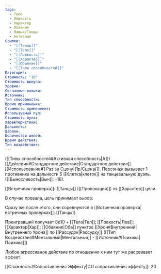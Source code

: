 ```yaml
---
tags:
  - Тело
  - Ловкость
  - Характер
  - Обаяние
  - Навык/Танцы
  - Активная
Ссылки:
  - "[[Танцы]]"
  - "[[Тело]]"
  - "[[Ловкость]]"
  - "[[Характер]]"
  - "[[Обаяние]]"
  - "[[Типы способностей]]"
Категория: 
Стоимость: "30"
Стоимость выкупа:
Уровни:
Связанные навыки:
Источник:
Тип способности:
Время применения:
Стоимость применения:
Используемый пул:
Стоимость пула:
Характеристики:
Дальность:
Шаблон:
Количество целей:
Время действия:
Тип воздействия:
---
```

([[Типы способностей#Активная способность|А]]) [[Действия#Стандартное действие|Стандартное действие]]. [[Использование#1 Раз за Сцену|(1р/Сцена)]]. Персонаж вызывает 1 противника на дальности 5 [[Клетка|клеток]] на танцевальную дуэль. ([[Выносливость|Вын]]: -18).

[[Встречная проверка]]: [[Танцы]] ([[Провокация]]) vs [[Характер]] цели.

В случае провала, цель принимает вызов. 

Сразу же после этого, они соревнуются в [[Встречная проверка|встречных проверках]]: [[Танцы]].

Проигравший получает 8d10 + [[Тело|Тел]]; [[Ловкость|Лов]]; [[Характер|Хар]]; [[Обаяние|Оба]] пунктов [[Урон#Внутренний|Внутреннего Урона]] по [[Рассудок|Рассудку]] ([[Тип Воздействия#Ментальный|Ментальный]] - [[Источник#Психика|Психика]])

Любое агрессивное действие по отношению к ним тут же рассеивает эффект. 

[[Сложность#Cопротивления Эффекту|СЛ сопротивления эффекту]]: 20